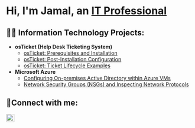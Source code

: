 <h1>Hi, I'm Jamal, an <a href="https://www.linkedin.com/in/jamalcopeland/">IT Professional</a></h1>

<h2>👨‍💻 Information Technology Projects:</h2>

- <b>osTicket (Help Desk Ticketing System)</b>
  - [osTicket: Prerequisites and Installation](https://github.com/jamalcopeland/osticket-prereqs)
  - [osTicket: Post-Installation Configuration](https://github.com/jamalcopeland/post-install-config)
  - [osTicket: Ticket Lifecycle Examples](https://github.com/jamalcopeland/ticket-lifecycle)
- <b>Microsoft Azure</b>
  - [Configuring On-premises Active Directory within Azure VMs](https://github.com/jamalcopeland/configure-ad)
  - [Network Security Groups (NSGs) and Inspecting Network Protocols](https://github.com/jamalcopeland/azure-network-protocols)

<h2>🤳Connect with me:</h2>

[<img align="left" alt="Josh | LinkedIn" width="22px" src="https://cdn.jsdelivr.net/npm/simple-icons@v3/icons/linkedin.svg" />][linkedin]

[linkedin]: https://linkedin.com/in/jamalcopeland
